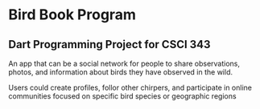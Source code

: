 # Bird Book Program
Dart Programming Project for CSCI 343
---------------------------------------

An app that can be a social network for people to share observations, photos, and information about birds they have observed in the wild.

Users could create profiles, follor other chirpers, and participate in online communities focused on specific bird species or geographic regions

